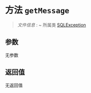 # 方法 `getMessage`

> *文件信息* : ~
> 所属类 [SQLException](../SQLException.md)




## 参数


无参数


## 返回值

无返回值
